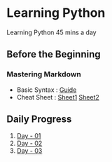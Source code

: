 # Learning Python

Learning Python 45 mins a day

## Before the Beginning

### Mastering Markdown
- Basic Syntax : [Guide](https://www.markdownguide.org/basic-syntax/)
- Cheat Sheet  : [Sheet1](https://guides.github.com/features/mastering-markdown/) [Sheet2](https://www.markdownguide.org/cheat-sheet/)

## Daily Progress
1. [Day - 01](/Day01)
2. [Day - 02](/Day02)
3. [Day - 03](/Day03)